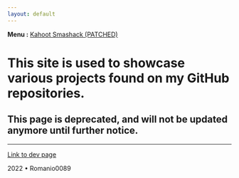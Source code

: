 ```yaml
---
layout: default
---
```


**Menu :**
[Kahoot Smashack (PATCHED)](./kahootsmashack)




# This site is used to showcase various projects found on my GitHub repositories.
## This page is deprecated, and will not be updated anymore until further notice.



* * *
[Link to dev page](./dev.html)

2022 • Romanio0089
